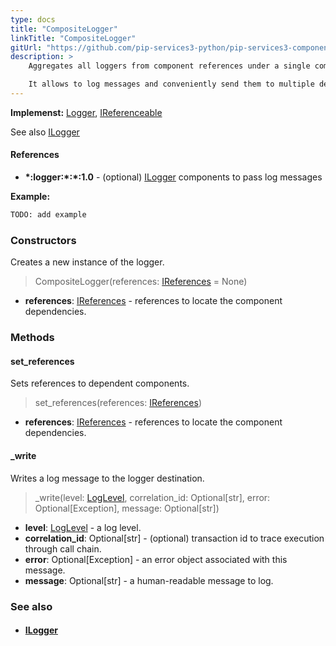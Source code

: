 ```yaml
---
type: docs
title: "CompositeLogger"
linkTitle: "CompositeLogger"
gitUrl: "https://github.com/pip-services3-python/pip-services3-components-python"
description: >
    Aggregates all loggers from component references under a single component.

    It allows to log messages and conveniently send them to multiple destinations. 
---
```


**Implemenst:** [Logger](../logger), [IReferenceable](../../../commons/refer/ireferenceable)

See also [ILogger](../ilogger)

#### References
- **\*:logger:\*:\*:1.0** - (optional) [ILogger](../ilogger) components to pass log messages

**Example:**
```python
TODO: add example
```

### Constructors
Creates a new instance of the logger.

> CompositeLogger(references: [IReferences](../../../commons/refer/ireferences) = None)

- **references**: [IReferences](../../../commons/refer/ireferences) - references to locate the component dependencies.


### Methods

#### set_references
Sets references to dependent components.

> set_references(references: [IReferences](../../../commons/refer/ireferences))

- **references**: [IReferences](../../../commons/refer/ireferences) - references to locate the component dependencies.

#### _write
Writes a log message to the logger destination.

> _write(level: [LogLevel](../log_level), correlation_id: Optional[str], error: Optional[Exception], message: Optional[str])

- **level**: [LogLevel](../log_level) - a log level.
- **correlation_id**: Optional[str] - (optional) transaction id to trace execution through call chain.
- **error**: Optional[Exception] - an error object associated with this message.
- **message**: Optional[str] - a human-readable message to log.


### See also
- #### [ILogger](../ilogger)
